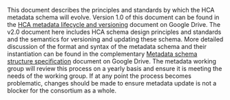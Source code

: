 This document describes the principles and standards by which the HCA metadata schema will evolve. Version 1.0 of this document can be found in the [HCA metadata lifecycle and versioning](https://docs.google.com/document/d/1eUVpYDLu2AxmxRw2ZUMM-jpKNxQudJbznNyNRp35nLc/edit#heading=h.6p3dwsx7c3hb) document on Google Drive. The v2.0 document here includes HCA schema design principles and standards and the semantics for versioning and updating these schema. More detailed discussion of the format and syntax of the metadata schema and their instantiation can be found in the complementary [Metadata schema structure specification](https://docs.google.com/document/d/1pxQj7BfM8HHgD4ilm4dlvZuZATfJkNC5s_-TUoA4lYA/edit?ts=59b16455) document on Google Drive. The metadata working group will review this process on a yearly basis and ensure it is meeting the needs of the working group. If at any point the process becomes problematic, changes should be made to ensure metadata update is not a blocker for the consortium as a whole.
